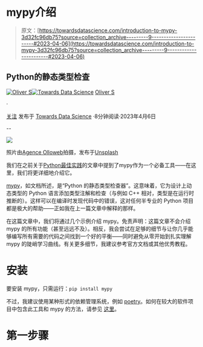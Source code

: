 # mypy介绍

> 原文：[https://towardsdatascience.com/introduction-to-mypy-3d32fc96db75?source=collection_archive---------9-----------------------#2023-04-06](https://towardsdatascience.com/introduction-to-mypy-3d32fc96db75?source=collection_archive---------9-----------------------#2023-04-06)

## Python的静态类型检查

[](https://medium.com/@hrmnmichaels?source=post_page-----3d32fc96db75--------------------------------)[![Oliver S](../Images/b5ee0fa2d5fb115f62e2e9dfcb92afdd.png)](https://medium.com/@hrmnmichaels?source=post_page-----3d32fc96db75--------------------------------)[](https://towardsdatascience.com/?source=post_page-----3d32fc96db75--------------------------------)[![Towards Data Science](../Images/a6ff2676ffcc0c7aad8aaf1d79379785.png)](https://towardsdatascience.com/?source=post_page-----3d32fc96db75--------------------------------) [Oliver S](https://medium.com/@hrmnmichaels?source=post_page-----3d32fc96db75--------------------------------)

·

[关注](https://medium.com/m/signin?actionUrl=https%3A%2F%2Fmedium.com%2F_%2Fsubscribe%2Fuser%2Ff2daf6260cca&operation=register&redirect=https%3A%2F%2Ftowardsdatascience.com%2Fintroduction-to-mypy-3d32fc96db75&user=Oliver+S&userId=f2daf6260cca&source=post_page-f2daf6260cca----3d32fc96db75---------------------post_header-----------) 发布于 [Towards Data Science](https://towardsdatascience.com/?source=post_page-----3d32fc96db75--------------------------------) ·8分钟阅读·2023年4月6日[](https://medium.com/m/signin?actionUrl=https%3A%2F%2Fmedium.com%2F_%2Fvote%2Ftowards-data-science%2F3d32fc96db75&operation=register&redirect=https%3A%2F%2Ftowardsdatascience.com%2Fintroduction-to-mypy-3d32fc96db75&user=Oliver+S&userId=f2daf6260cca&source=-----3d32fc96db75---------------------clap_footer-----------)

--

[](https://medium.com/m/signin?actionUrl=https%3A%2F%2Fmedium.com%2F_%2Fbookmark%2Fp%2F3d32fc96db75&operation=register&redirect=https%3A%2F%2Ftowardsdatascience.com%2Fintroduction-to-mypy-3d32fc96db75&source=-----3d32fc96db75---------------------bookmark_footer-----------)![](../Images/1256da4cc8ec98ef8ebafde56c0e759c.png)

照片由[Agence Olloweb](https://unsplash.com/@olloweb?utm_source=unsplash&utm_medium=referral&utm_content=creditCopyText)拍摄，发布于[Unsplash](https://unsplash.com/photos/d9ILr-dbEdg?utm_source=unsplash&utm_medium=referral&utm_content=creditCopyText)

我们在之前关于[Python最佳实践](https://medium.com/towards-data-science/best-practices-for-python-development-bf74c2880f87)的文章中提到了mypy作为一个必备工具——在这里，我们将更详细地介绍它。

[mypy](https://mypy.readthedocs.io/en/stable/)，如文档所述，是“Python 的静态类型检查器”。这意味着，它为设计上动态类型的 Python 语言添加类型注解和检查（与例如 C++ 相对，类型是在运行时推断的）。这样可以在编译时发现代码中的错误，这对任何半专业的 Python 项目都是极大的帮助——正如我在上一篇文章中解释的那样。

在这篇文章中，我们将通过几个示例介绍 mypy。免责声明：这篇文章不会介绍 mypy 的所有功能（甚至远远不及）。相反，我会尝试在足够的细节与让你几乎能够编写所有需要的代码之间找到一个好的平衡——同时避免从零开始到扎实理解 mypy 的陡峭学习曲线。有关更多细节，我建议参考官方文档或其他优秀教程。

# 安装

要安装 mypy，只需运行：`pip install mypy`

不过，我建议使用某种形式的依赖管理系统，例如 [poetry](https://medium.com/towards-data-science/dependency-management-with-poetry-f1d598591161)。如何在较大的软件项目中包含此工具和 mypy 的方法，请参见 [这里](https://medium.com/towards-data-science/best-practices-for-python-development-bf74c2880f87)。

# 第一步骤
